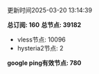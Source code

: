 更新时间2025-03-20 13:14:39

**总订阅: 160**
**总节点: 39182**
- vless节点: 10096
- hysteria2节点: 2

**google ping有效节点: 780**
